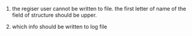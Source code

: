 1. the regiser user cannot be written to file.
 the first letter of name of the field of structure should be upper.

 2. which info should be written to log file 
    